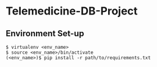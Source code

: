# Telemedicine-DB-Project

## Environment Set-up

``` 
$ virtualenv <env_name>
$ source <env_name>/bin/activate
(<env_name>)$ pip install -r path/to/requirements.txt

```
